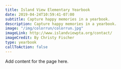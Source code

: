 ```yaml
---
title: Island View Elementary Yearbook
date: 2019-04-24T10:59:41-07:00
subtitle: Capture happy memories in a yearbook.
description: Capture happy memories in a yearbook.
image: "/img/colorrun/colorrun.jpg"
imageLink: http://www.islandviewpta.org/contact/
imageCredit: By Christy Fischer
type: yearbook
callToAction: false
---
```


Add content for the page here.